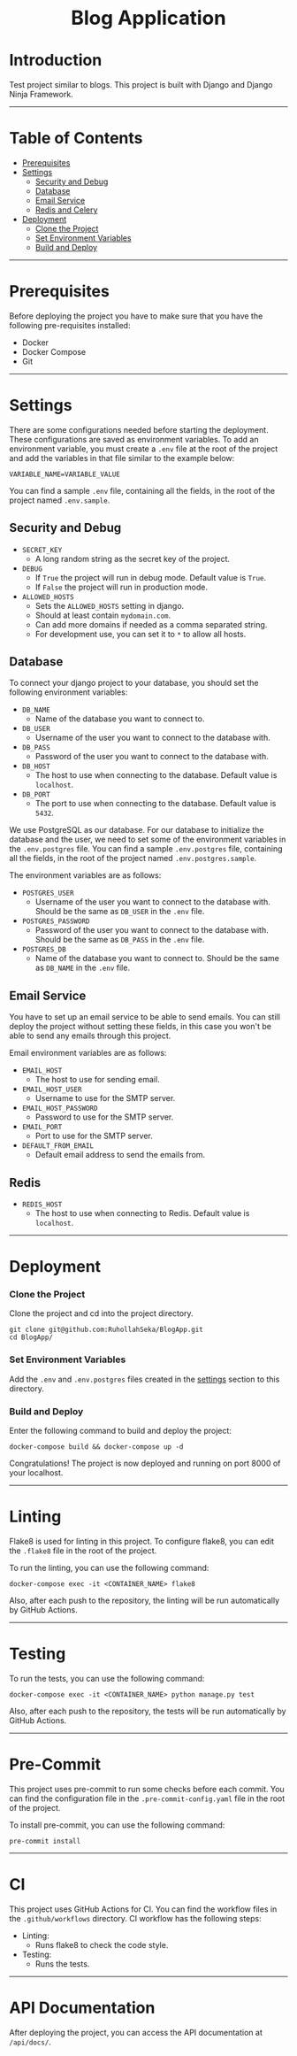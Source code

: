 <h1 align="center" style="display: block; font-size: 2.5em; font-weight: bold; margin-block-start: 1em; margin-block-end: 1em;">
  <br /><br /><strong>Blog Application</strong>
</h1>

# Introduction[](#introduction)
Test project similar to blogs. This project is built with Django and Django Ninja Framework.

---

# Table of Contents

- [Prerequisites](#prerequisites)
- [Settings](#settings)
  - [Security and Debug](#security-and-debug)
  - [Database](#database)
  - [Email Service](#email-service)
  - [Redis and Celery](#redis)
- [Deployment](#deployment)
  - [Clone the Project](#clone-the-project)
  - [Set Environment Variables](#set-environment-variables)
  - [Build and Deploy](#build-and-deploy)

---

# Prerequisites
Before deploying the project you have to make sure that you have the following pre-requisites installed:

- Docker
- Docker Compose
- Git

---

# Settings[](#settings)
There are some configurations needed before starting the deployment. These
configurations are saved as environment variables. To add an environment variable, you must
create a `.env` file at the root of the project and add the variables in that file similar to the example below:

```dotenv
VARIABLE_NAME=VARIABLE_VALUE
```

You can find a sample `.env` file, containing all the fields, in the root of the project named `.env.sample`.

## Security and Debug

- `SECRET_KEY`
  - A long random string as the secret key of the project.
- `DEBUG`
  - If `True` the project will run in debug mode.  Default value is `True`.
  - If `False` the project will run in production mode.
- `ALLOWED_HOSTS`
  - Sets the `ALLOWED_HOSTS` setting in django.
  - Should at least contain `mydomain.com`.
  - Can add more domains if needed as a comma separated string.
  - For development use, you can set it to `*` to allow all hosts.

## Database

To connect your django project to your database, you should set
the following environment variables:

- `DB_NAME`
  - Name of the database you want to connect to.
- `DB_USER`
  - Username of the user you want to connect to the database with.
- `DB_PASS`
  - Password of the user you want to connect to the database with.
- `DB_HOST`
  - The host to use when connecting to the database. Default value is `localhost`.
- `DB_PORT`
  - The port to use when connecting to the database. Default value is `5432`.

We use PostgreSQL as our database. For our database to initialize the database and the user,
we need to set some of the environment variables in the `.env.postgres` file. You can find a sample
`.env.postgres` file, containing all the fields, in the root of the project named `.env.postgres.sample`.

The environment variables are as follows:

- `POSTGRES_USER`
  - Username of the user you want to connect to the database with. Should be the same as `DB_USER` in the `.env` file.
- `POSTGRES_PASSWORD`
  - Password of the user you want to connect to the database with. 
Should be the same as `DB_PASS` in the `.env` file.
- `POSTGRES_DB`
  - Name of the database you want to connect to. Should be the same as `DB_NAME` in the `.env` file.

## Email Service
You have to set up an email service to be able to send emails. You can still deploy the project
without setting these fields, in this case you won't be able to send any emails through this project. 

Email environment variables are as follows:

- `EMAIL_HOST`
  - The host to use for sending email.
- `EMAIL_HOST_USER`
  - Username to use for the SMTP server.
- `EMAIL_HOST_PASSWORD`
  - Password to use for the SMTP server.
- `EMAIL_PORT`
  - Port to use for the SMTP server.
- `DEFAULT_FROM_EMAIL`
  - Default email address to send the emails from.

## Redis

- `REDIS_HOST`
  - The host to use when connecting to Redis. Default value is `localhost`.

---

# Deployment
### Clone the Project
Clone the project and cd into the project directory.
```shell
git clone git@github.com:RuhollahSeka/BlogApp.git
cd BlogApp/
```

### Set Environment Variables
Add the `.env` and `.env.postgres` files created in the [settings](#settings) section to this directory.

### Build and Deploy

Enter the following command to build and deploy the project:

```shell
docker-compose build && docker-compose up -d
```

Congratulations! The project is now deployed and running on port 8000 of your localhost.

---

# Linting

Flake8 is used for linting in this project.
To configure flake8, you can edit the `.flake8` file in the root of the project.

To run the linting, you can use the following command:

```shell
docker-compose exec -it <CONTAINER_NAME> flake8
```

Also, after each push to the repository, the linting will be run automatically by GitHub Actions.

---

# Testing

To run the tests, you can use the following command:

```shell
docker-compose exec -it <CONTAINER_NAME> python manage.py test
```

Also, after each push to the repository, the tests will be run automatically by GitHub Actions.

---

# Pre-Commit

This project uses pre-commit to run some checks before each commit. 
You can find the configuration file in the `.pre-commit-config.yaml` file in the root of the project.

To install pre-commit, you can use the following command:

```shell
pre-commit install
```

---

# CI

This project uses GitHub Actions for CI. You can find the workflow files in the `.github/workflows` directory.
CI workflow has the following steps:

- Linting:
  - Runs flake8 to check the code style.
- Testing:
  - Runs the tests.

---

# API Documentation
After deploying the project, you can access the API documentation at `/api/docs/`.
